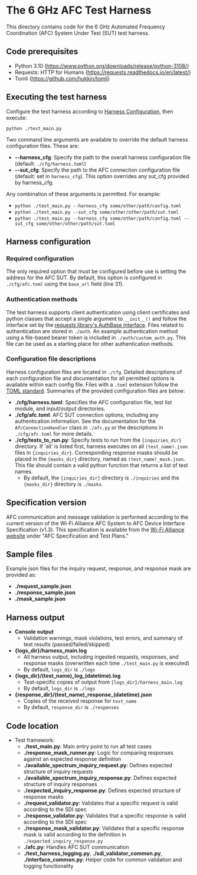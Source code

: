 # The 6 GHz AFC Test Harness

This directory contains code for the 6 GHz Automated Frequency Coordination (AFC) System Under Test (SUT) test harness.

## Code prerequisites
* Python 3.10 (https://www.python.org/downloads/release/python-3108/)
* Requests: HTTP for Humans (https://requests.readthedocs.io/en/latest/)
* Tomli (https://github.com/hukkin/tomli)

## Executing the test harness
Configure the test harness according to [Harness Configuration](#harness-configuration), then execute:

`python ./test_main.py`

Two command line arguments are available to override the default harness configuration files. These are:
* **--harness_cfg**: Specify the path to the overall harness configuration file (default: `./cfg/harness.toml`)
* **--sut_cfg**: Specify the path to the AFC connection configuration file (default: set in `harness_cfg`). This option overrides any sut_cfg provided by harness_cfg.

Any combination of these arguments is permitted. For example:
* `python ./test_main.py --harness_cfg some/other/path/config.toml`
* `python ./test_main.py --sut_cfg some/other/other/path/sut.toml`
* `python ./test_main.py --harness_cfg some/other/path/config.toml --sut_cfg some/other/other/path/sut.toml`

## Harness configuration
### Required configuration
The only required option that must be configured before use is setting the address for the AFC SUT. By default, this option is configured in `./cfg/afc.toml` using the `base_url` field (line 31).


### Authentication methods
The test harness supports client authentication using client certificates and python classes that accept a single argument to `__init__()` and follow the interface set by the [requests library's AuthBase interface](https://requests.readthedocs.io/en/latest/user/authentication/#new-forms-of-authentication). Files related to authentication are stored in `./auth`. An example authentication method using a file-based bearer token is included in `./auth/custom_auth.py`. This file can be used as a starting place for other authentication methods.
### Configuration file descriptions
Harness configuration files are located in `./cfg`. Detailed descriptions of each configuration file and documentation for all permitted options is available within each config file. Files with a `.toml` extension follow the [TOML standard](https://toml.io/en/). Summaries of the provided configuration files are below:
*   **./cfg/harness.toml**: Specifies the AFC configuration file, test list module, and input/output directories.
*   **./cfg/afc.toml**: AFC SUT connection options, including any authentication information. See the documentation for the `AfcConnectionHandler` class in `./afc.py` or the descriptions in `./cfg/afc.toml` for more details.
*   **./cfg/tests_to_run.py**: Specify tests to run from the `{inquiries_dir}` directory. If 'all' is listed first, harness executes on all `(test_name).json` files in `{inquiries_dir}`. Corresponding response masks should be placed in the `{masks_dir}` directory, named as `(test_name)_mask.json`. This file should contain a valid python function that returns a list of test names.
    *   By default, the `{inquiries_dir}` directory is `./inquiries` and the `{masks_dir}` directory is `./masks`.

## Specification version
AFC communication and message validation is performed according to the current version of the Wi-Fi Alliance AFC System to AFC Device Interface Specification (v1.3). This specification is available from the [Wi-Fi Alliance website](https://www.wi-fi.org/discover-wi-fi/specifications) under "AFC Specification and Test Plans."

## Sample files
Example json files for the inquiry request, response, and response mask are provided as:
*   **./request_sample.json**
*   **./response_sample.json**
*   **./mask_sample.json**

## Harness output
*   **Console output**
    *   Validation warnings, mask violations, test errors, and summary of test results (passed/failed/skipped)
*   **{logs_dir}/harness_main.log**
    *   All harness output, including ingested requests, responses, and response masks (overwritten each time `./test_main.py` is executed)
    *   By default, `logs_dir` is `./logs`
*   **{logs_dir}/(test_name)\_log\_(datetime).log**
    *   Test-specific copies of output from `{logs_dir}/harness_main.log`
    *   By default, `logs_dir` is `./logs`
*   **{response_dir}/(test_name)\_response\_(datetime).json**
    *   Copies of the received response for `test_name`
    *   By default, `response_dir` is `./responses`

## Code location
* Test framework:
    *   **./test_main.py**: Main entry point to run all test cases
    *   **./response_mask_runner.py**: Logic for comparing responses against an expected response definition
    *   **./available_spectrum_inquiry_request.py**: Defines expected structure of inquiry requests
    *   **./available_spectrum_inquiry_response.py**: Defines expected structure of inquiry responses
    *   **./expected_inquiry_response.py**: Defines expected structure of response masks
    *   **./request_validator.py**: Validates that a specific request is valid according to the SDI spec
    *   **./response_validator.py**: Validates that a specific response is valid according to the SDI spec
    *   **./response_mask_validator.py**: Validates that a specific response mask is valid according to the definition in `./expected_inquiry_response.py`
    *   **./afc.py**: Handles AFC SUT communication
    *   **./test_harness_logging.py**, **./sdi_validator_common.py**, **./interface_common.py**: Helper code for common validation and logging functionality